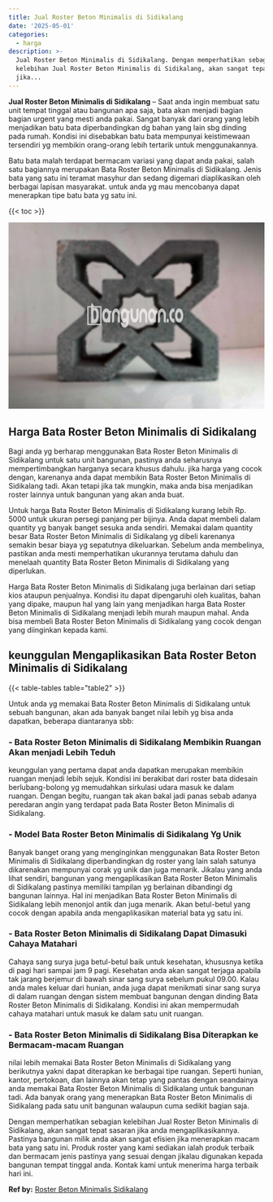 ```yaml
---
title: Jual Roster Beton Minimalis di Sidikalang
date: '2025-05-01'
categories:
  - harga
description: >-
  Jual Roster Beton Minimalis di Sidikalang. Dengan memperhatikan sebagian
  kelebihan Jual Roster Beton Minimalis di Sidikalang, akan sangat tepat sasaran
  jika...
---
```


**Jual Roster Beton Minimalis di Sidikalang** – Saat anda ingin membuat satu unit tempat tinggal atau bangunan apa saja, bata akan menjadi bagian bagian urgent yang mesti anda pakai. Sangat banyak dari orang yang lebih menjadikan batu bata diperbandingkan dg bahan yang lain sbg dinding pada rumah. Kondisi ini disebabkan batu bata mempunyai keistimewaan tersendiri yg membikin orang-orang lebih tertarik untuk menggunakannya.

Batu bata malah terdapat bermacam variasi yang dapat anda pakai, salah satu bagiannya merupakan Bata Roster Beton Minimalis di Sidikalang. Jenis bata yang satu ini teramat masyhur dan sedang digemari diaplikasikan oleh berbagai lapisan masyarakat. untuk anda yg mau mencobanya dapat menerapkan tipe batu bata yg satu ini.

{{< toc >}}

![Jual Roster Beton Minimalis di Sidikalang](/images/bata-roster-minimalis-21.png)

## Harga Bata Roster Beton Minimalis di Sidikalang

Bagi anda yg berharap menggunakan Bata Roster Beton Minimalis di Sidikalang untuk satu unit bangunan, pastinya anda seharusnya mempertimbangkan harganya secara khusus dahulu. jika harga yang cocok dengan, karenanya anda dapat membikin Bata Roster Beton Minimalis di Sidikalang tadi. Akan tetapi jika tak mungkin, maka anda bisa menjadikan roster lainnya untuk bangunan yang akan anda buat.

Untuk harga Bata Roster Beton Minimalis di Sidikalang kurang lebih Rp. 5000 untuk ukuran persegi panjang per bijinya. Anda dapat membeli dalam quantity yg banyak banget sesuka anda sendiri. Memakai dalam quantity besar Bata Roster Beton Minimalis di Sidikalang yg dibeli karenanya semakin besar biaya yg sepatutnya dikeluarkan. Sebelum anda membelinya, pastikan anda mesti memperhatikan ukurannya terutama dahulu dan menelaah quantity Bata Roster Beton Minimalis di Sidikalang yang diperlukan.

Harga Bata Roster Beton Minimalis di Sidikalang juga berlainan dari setiap kios ataupun penjualnya. Kondisi itu dapat dipengaruhi oleh kualitas, bahan yang dipake, maupun hal yang lain yang menjadikan harga Bata Roster Beton Minimalis di Sidikalang menjadi lebih murah maupun mahal. Anda bisa membeli Bata Roster Beton Minimalis di Sidikalang yang cocok dengan yang diinginkan kepada kami.

## keunggulan Mengaplikasikan Bata Roster Beton Minimalis di Sidikalang

{{< table-tables table="table2" >}}

Untuk anda yg memakai Bata Roster Beton Minimalis di Sidikalang untuk sebuah bangunan, akan ada banyak banget nilai lebih yg bisa anda dapatkan, beberapa diantaranya sbb:

### \- Bata Roster Beton Minimalis di Sidikalang Membikin Ruangan Akan menjadi Lebih Teduh

keunggulan yang pertama dapat anda dapatkan merupakan membikin ruangan menjadi lebih sejuk. Kondisi ini berakibat dari roster bata didesain berlubang-bolong yg memudahkan sirkulasi udara masuk ke dalam ruangan. Dengan begitu, ruangan tak akan bakal jadi panas sebab adanya peredaran angin yang terdapat pada Bata Roster Beton Minimalis di Sidikalang.

### \- Model Bata Roster Beton Minimalis di Sidikalang Yg Unik

Banyak banget orang yang menginginkan menggunakan Bata Roster Beton Minimalis di Sidikalang diperbandingkan dg roster yang lain salah satunya dikarenakan mempunyai corak yg unik dan juga menarik. Jikalau yang anda lihat sendiri, bangunan yang mengaplikasikan Bata Roster Beton Minimalis di Sidikalang pastinya memiliki tampilan yg berlainan dibandingi dg bangunan lainnya. Hal ini menjadikan Bata Roster Beton Minimalis di Sidikalang lebih menonjol antik dan juga menarik. Akan betul-betul yang cocok dengan apabila anda mengaplikasikan material bata yg satu ini.

### \- Bata Roster Beton Minimalis di Sidikalang Dapat Dimasuki Cahaya Matahari

Cahaya sang surya juga betul-betul baik untuk kesehatan, khususnya ketika di pagi hari sampai jam 9 pagi. Kesehatan anda akan sangat terjaga apabila tak jarang berjemur di bawah sinar sang surya sebelum pukul 09.00. Kalau anda males keluar dari hunian, anda juga dapat menikmati sinar sang surya di dalam ruangan dengan sistem membuat bangunan dengan dinding Bata Roster Beton Minimalis di Sidikalang. Kondisi ini akan mempermudah cahaya matahari untuk masuk ke dalam satu unit ruangan.

### \- Bata Roster Beton Minimalis di Sidikalang Bisa Diterapkan ke Bermacam-macam Ruangan

nilai lebih memakai Bata Roster Beton Minimalis di Sidikalang yang berikutnya yakni dapat diterapkan ke berbagai tipe ruangan. Seperti hunian, kantor, pertokoan, dan lainnya akan tetap yang pantas dengan seandainya anda memakai Bata Roster Beton Minimalis di Sidikalang untuk bangunan tadi. Ada banyak orang yang menerapkan Bata Roster Beton Minimalis di Sidikalang pada satu unit bangunan walaupun cuma sedikit bagian saja.

Dengan memperhatikan sebagian kelebihan Jual Roster Beton Minimalis di Sidikalang, akan sangat tepat sasaran jika anda mengaplikasikannya. Pastinya bangunan milik anda akan sangat efisien jika menerapkan macam bata yang satu ini. Produk roster yang kami sediakan ialah produk terbaik dan bermacam jenis pastinya yang sesuai dengan jikalau digunakan kepada bangunan tempat tinggal anda. Kontak kami untuk menerima harga terbaik hari ini.

**Ref by:** [Roster Beton Minimalis Sidikalang](https://id.wikipedia.org/wiki/Roster)
